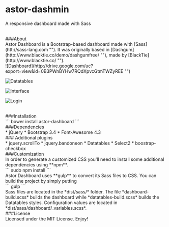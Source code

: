 # astor-dashmin
A responsive dashboard made with Sass

<br>
###About

<br>
Astor Dashboard is a Bootstrap-based dashboard made with [Sass](htt://sass-lang.com ""). It was originally based in [Dashgum](http://www.blacktie.co/demo/dashgumfree/ ""), made by [BlackTie](http://www.blacktie.co/ "").

<br>
![Dashboard](http://drive.google.com/uc?export=view&id=0B3PWnBYHw7RQdXpvcGtmTWZyREE "")

![Datatables](http://drive.google.com/uc?export=view&id=0B3PWnBYHw7RQbjJ4Y0hQbjhrQkE "")

![Interface](http://drive.google.com/uc?export=view&id=0B3PWnBYHw7RQNncwRi03cEN4VTg "")

![Login](http://drive.google.com/uc?export=view&id=0B3PWnBYHw7RQZjZJMHJ2LUJ4RVk "")


<br>
###Installation

<br>
```
bower install astor-dashboard
```

<br>
###Dependencies

<br>
 * jQuery
 * Bootstrap 3.4
 * Font-Awesome 4.3

<br>
### Additional plugins

<br>
 * jquery.scrollTo
 * jquery.bandoneon
 * Datatables
 * Select2
 * boostrap-checkbox

<br>
###Customization

<br>
In order to generate a customized CSS you'll need to install some additional dependencies using **npm**.

<br>
```
sudo npm install
```

<br>
Astor Dashboard uses **gulp** to convert its Sass files to CSS. You can build the project by simply putting

<br>
```
gulp
```

<br>
Sass files are located in the *dist/sass/* folder. The file *dashboard-build.scss* builds the dashboard while *datatables-build.scss* builds the Datatables styles. Configuration values are located in *dist/sass/dashboard/_variables.scss*.

<br>
###License

<br>
Licensed under the MIT License. Enjoy!